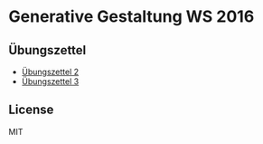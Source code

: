 # Generative Gestaltung WS 2016

## Übungszettel

* [Übungszettel 2](https://github.com/philippfromme/generative-gestaltung-ws-2016/tree/master/%C3%BCbungszettel-2)
* [Übungszettel 3](https://github.com/philippfromme/generative-gestaltung-ws-2016/tree/master/%C3%BCbungszettel-3)

## License

MIT
